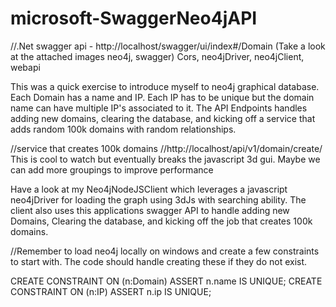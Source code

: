 # microsoft-SwaggerNeo4jAPI

//.Net swagger api - http://localhost/swagger/ui/index#/Domain
(Take a look at the attached images neo4j, swagger)
Cors, neo4jDriver, neo4jClient, webapi

This was a quick exercise to introduce myself to neo4j graphical database. Each Domain has a name and IP. Each IP has to be unique but 
the domain name can have multiple IP's associated to it. The API Endpoints handles adding new domains, clearing the database, and
kicking off a service that adds random 100k domains with random relationships.

//service that creates 100k domains
//http://localhost/api/v1/domain/create/
This is cool to watch but eventually breaks the javascript 3d gui. Maybe we can add more groupings to improve performance

Have a look at my Neo4jNodeJSClient which leverages a javascript neo4jDriver for loading the graph using 3dJs with 
searching ability. The client also uses this applications swagger API to handle adding new Domains, Clearing the database, and kicking 
off the job that creates 100k domains.

//Remember to load neo4j locally on windows and create a few constraints to start with. The code should handle creating these if 
they do not exist.

CREATE CONSTRAINT ON (n:Domain) ASSERT n.name IS UNIQUE;
CREATE CONSTRAINT ON (n:IP) ASSERT n.ip IS UNIQUE;
